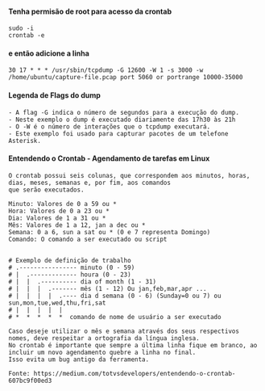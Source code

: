 #### Tenha permisão de root para acesso da crontab
	sudo -i
	crontab -e
#### e então adicione a linha   

	30 17 * * * /usr/sbin/tcpdump -G 12600 -W 1 -s 3000 -w /home/ubuntu/capture-file.pcap port 5060 or portrange 10000-35000    
#### Legenda de Flags do dump   

	- A flag -G indica o número de segundos para a execução do dump.    
	- Neste exemplo o dump é executado diariamente das 17h30 às 21h    
 	- O -W é o número de interações que o tcpdump executará.    
	- Este exemplo foi usado para capturar pacotes de um telefone Asterisk.   
#### Entendendo o Crontab - Agendamento de tarefas em Linux

	O crontab possui seis colunas, que correspondem aos minutos, horas, dias, meses, semanas e, por fim, aos comandos 
	que serão executados.  

	Minuto: Valores de 0 a 59 ou *   
	Hora: Valores de 0 a 23 ou *     
	Dia: Valores de 1 a 31 ou *   
	Mês: Valores de 1 a 12, jan a dec ou *  
	Semana: 0 a 6, sun a sat ou * (0 e 7 representa Domingo)   
	Comando: O comando a ser executado ou script     


	# Exemplo de definição de trabalho    
	# .---------------- minuto (0 - 59)   
	# |  .------------- houra (0 - 23)   
	# |  |  .---------- dia of month (1 - 31)   
	# |  |  |  .------- mês (1 - 12) Ou jan,feb,mar,apr ...  
	# |  |  |  |  .---- dia d semana (0 - 6) (Sunday=0 ou 7) ou sun,mon,tue,wed,thu,fri,sat   
	# |  |  |  |  |   
	# *  *  *  *  *  comando de nome de usuário a ser executado      

	Caso deseje utilizar o mês e semana através dos seus respectivos nomes, deve respeitar a ortografia da língua inglesa.
	No crontab é importante que sempre a última linha fique em branco, ao incluir um novo agendamento quebre a linha no final.     
	Isso evita um bug antigo da ferramenta.    

	Fonte: https://medium.com/totvsdevelopers/entendendo-o-crontab-607bc9f00ed3     



